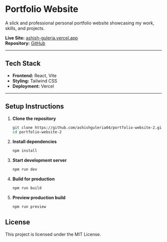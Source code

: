 # Portfolio Website

A slick and professional personal portfolio website showcasing my work, skills, and projects.  

**Live Site:** [ashish-guleria.vercel.app](https://ashish-guleria.vercel.app/)  
**Repository:** [GitHub](https://github.com/ashishguleria04/portfolio-website-2)  

---

## Tech Stack

- **Frontend:** React, Vite  
- **Styling:** Tailwind CSS  
- **Deployment:** Vercel  

---

## Setup Instructions

1. **Clone the repository**

   ```bash
   git clone https://github.com/ashishguleria04/portfolio-website-2.git
   cd portfolio-website-2
   ```

2. **Install dependencies**

   ```bash
   npm install
   ```

3. **Start development server**

   ```bash
   npm run dev
   ```

4. **Build for production**

   ```bash
   npm run build
   ```

5. **Preview production build**

   ```bash
   npm run preview
   ```

## License

This project is licensed under the MIT License.
